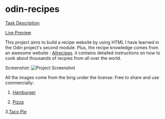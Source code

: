 # odin-recipes

[Task Description](https://www.theodinproject.com/lessons/foundations-recipes)

[Live Preview](https://maxim55069633.github.io/1.odin_recipes/)

This project aims to build a recipe website by using HTML I have learned in the Odin project's second module. Plus, the recipe knowledge comes from an awesome website : [Allrecipes](https://www.allrecipes.com/). it contains detailed instructions on how to cook about thousands of recpies from all over the world. 

Screenshot:
![Project Screenshot]()


All the images come from the bing under the license: Free to share and use commercially:

1. [Hamburger](https://cn.bing.com/images/search?view=detailV2&ccid=gSSAGqej&id=9EF16E194D577AF107ECFCFAF4D91FC845CF91BC&thid=OIP.gSSAGqejVWg7wnlzkkmV5wHaE7&mediaurl=https%3a%2f%2fwww.howmuchisit.org%2fwp-content%2fuploads%2f2011%2f05%2fhamburger.jpg&exph=333&expw=500&q=hamburger&simid=608036162671110200&FORM=IRPRST&ck=BCDAAECFA398781223733D5F7A2811C9&selectedIndex=31&qft=+filterui%3alicense-L2_L3_L4&ajaxhist=0&ajaxserp=0)

2. [Pizza](https://cn.bing.com/images/search?view=detailV2&ccid=vCfwLd5E&id=DE1017EEC9C0EFE10412E2000DA79DAC39C463C8&thid=OIP.vCfwLd5ExIzsi4Gb98o8tAHaFj&mediaurl=https%3a%2f%2fwww.receitasdepesos.com.br%2fwp-content%2fuploads%2f2020%2f10%2fpizza-de-frigideira-receita-scaled.jpg&exph=1920&expw=2560&q=pizza&simid=608041565741151116&FORM=IRPRST&ck=57297311423ACFE30FC98F340B8E31DE&selectedIndex=0&qft=+filterui%3alicense-L2_L3_L4&ajaxhist=0&ajaxserp=0)

3.[Taco Pie](https://cn.bing.com/images/search?view=detailV2&ccid=EFeHkk0b&id=A3EED7ABC7DAB1E773FF7E3E8AC8A11AC4AF3A88&thid=OIP.EFeHkk0bW4bLGvTaWDY1cgHaE4&mediaurl=https%3a%2f%2fwww.foodista.com%2fsites%2fdefault%2ffiles%2fstyles%2ffeatured%2fpublic%2ffield%2fimage%2ftaco+pie.jpg&exph=400&expw=607&q=Taco+Pie&simid=608037266482354696&FORM=IRPRST&ck=C0EAC687E61BC1ECF06EE78416162B76&selectedIndex=1&qft=+filterui%3alicense-L2_L3_L4&ajaxhist=0&ajaxserp=0)


